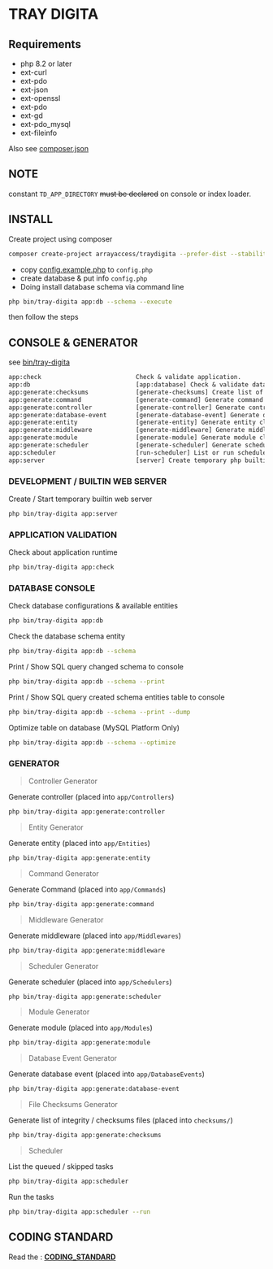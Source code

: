 # TRAY DIGITA


## Requirements

- php 8.2 or later
- ext-curl
- ext-pdo
- ext-json
- ext-openssl
- ext-pdo
- ext-gd
- ext-pdo_mysql
- ext-fileinfo

Also see [composer.json](composer.json)

## NOTE

constant ```TD_APP_DIRECTORY``` ~~must be declared~~ on console or index loader.


## INSTALL

Create project using composer

```bash
composer create-project arrayaccess/traydigita --prefer-dist --stability=dev example.com
```

- copy [config.example.php](config.example.php) to `config.php`
- create database & put info `config.php`
- Doing install database schema via command line

```bash
php bin/tray-digita app:db --schema --execute
```

then follow the steps

## CONSOLE & GENERATOR

see [bin/tray-digita](bin/tray-digita)

```txt
app:check                          Check & validate application.
app:db                             [app:database] Check & validate database.
app:generate:checksums             [generate-checksums] Create list of core file checksums.
app:generate:command               [generate-command] Generate command class.
app:generate:controller            [generate-controller] Generate controller class.
app:generate:database-event        [generate-database-event] Generate database event class.
app:generate:entity                [generate-entity] Generate entity class.
app:generate:middleware            [generate-middleware] Generate middleware class.
app:generate:module                [generate-module] Generate module class.
app:generate:scheduler             [generate-scheduler] Generate scheduler class.
app:scheduler                      [run-scheduler] List or run scheduler.
app:server                         [server] Create temporary php builtin web server.
```

### DEVELOPMENT / BUILTIN WEB SERVER

Create / Start temporary builtin web server

```bash
php bin/tray-digita app:server
```

### APPLICATION VALIDATION

Check about application runtime

```bash
php bin/tray-digita app:check
```

### DATABASE CONSOLE

Check database configurations & available entities

```bash
php bin/tray-digita app:db
```

Check the database schema entity

```bash
php bin/tray-digita app:db --schema
```


Print / Show SQL query changed schema to console

```bash
php bin/tray-digita app:db --schema --print
```

Print / Show SQL query created schema entities table to console

```bash
php bin/tray-digita app:db --schema --print --dump
```

Optimize table on database (MySQL Platform Only)

```bash
php bin/tray-digita app:db --schema --optimize
```

### GENERATOR

> Controller Generator

Generate controller (placed into `app/Controllers`)

```bash
php bin/tray-digita app:generate:controller
```


> Entity Generator

Generate entity (placed into `app/Entities`)

```bash
php bin/tray-digita app:generate:entity
```


> Command Generator

Generate Command (placed into `app/Commands`)

```bash
php bin/tray-digita app:generate:command
```


> Middleware Generator

Generate middleware (placed into `app/Middlewares`)

```bash
php bin/tray-digita app:generate:middleware
```


> Scheduler Generator


Generate scheduler  (placed into `app/Schedulers`)

```bash
php bin/tray-digita app:generate:scheduler
```

> Module Generator


Generate module  (placed into `app/Modules`)

```bash
php bin/tray-digita app:generate:module
```


> Database Event Generator


Generate database event  (placed into `app/DatabaseEvents`)

```bash
php bin/tray-digita app:generate:database-event
```


> File Checksums Generator

Generate list of integrity / checksums files (placed into `checksums/`)

```bash
php bin/tray-digita app:generate:checksums
```

> Scheduler

List the queued / skipped tasks

```bash
php bin/tray-digita app:scheduler
```

Run the tasks

```bash
php bin/tray-digita app:scheduler --run
```

## CODING STANDARD

Read the : **[CODING_STANDARD](CODING_STANDARD.md)**